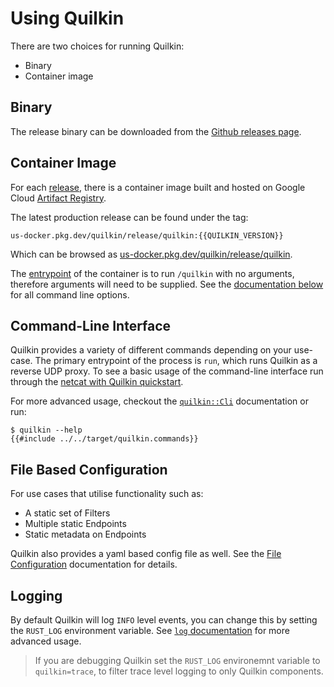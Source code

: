 # Using Quilkin

There are two choices for running Quilkin:

* Binary
* Container image

## Binary

The release binary can be downloaded from the 
[Github releases page](https://github.com/googleforgames/quilkin/releases).

## Container Image

For each [release](https://github.com/googleforgames/quilkin/releases), there is a container image built and
hosted on Google Cloud [Artifact Registry](https://cloud.google.com/artifact-registry).

The latest production release can be found under the tag: 

```
us-docker.pkg.dev/quilkin/release/quilkin:{{QUILKIN_VERSION}}
```

Which can be browsed as [us-docker.pkg.dev/quilkin/release/quilkin](https://us-docker.pkg.dev/quilkin/release/quilkin).

The [entrypoint](https://docs.docker.com/engine/reference/builder/#entrypoint) of the container is to run `/quilkin` 
with no arguments, therefore arguments will need to be supplied. See the [documentation below](#command-line-interface) 
for all command line options.

## Command-Line Interface

Quilkin provides a variety of different commands depending on your use-case.
The primary entrypoint of the process is `run`, which runs Quilkin as a reverse
UDP proxy.  To see a basic usage of the command-line interface run through the
[netcat with Quilkin quickstart](./quickstarts/netcat.md). 

For more advanced usage, checkout the [`quilkin::Cli`] documentation or run:

```shell
$ quilkin --help
{{#include ../../target/quilkin.commands}}
```

## File Based Configuration

For use cases that utilise functionality such as:
 
* A static set of Filters 
* Multiple static Endpoints
* Static metadata on Endpoints

Quilkin also provides a yaml based config file as well.
See the [File Configuration](./file-configuration.md) documentation for details.

## Logging
By default Quilkin will log `INFO` level events, you can change this by setting
the `RUST_LOG` environment variable. See [`log` documentation][log-docs] for
more advanced usage.

> If you are debugging Quilkin set the `RUST_LOG` environemnt variable to `quilkin=trace`, to filter trace level 
> logging to only Quilkin components. 

[log-docs]: https://docs.rs/env_logger/0.9.0/env_logger/#enabling-logging
[`quilkin::Cli`]: ../api/quilkin/struct.Cli.html
